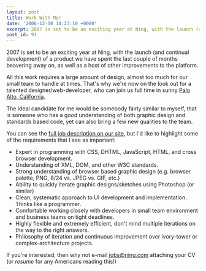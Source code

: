 ```yaml
---
layout: post
title: Work With Me!
date: '2006-12-10 14:23:10 +0000'
excerpt: 2007 is set to be an exciting year at Ning, with the launch (and continual development) of a product we have spent the last couple of months beavering away on, as well as a host of other improvements to the platform.
post_id: 91
---
```

2007 is set to be an exciting year at Ning, with the launch (and continual development) of a product we have spent the last couple of months beavering away on, as well as a host of other improvements to the platform.

All this work requires a large amount of design, almost too much for our small team to handle at times.  That's why we're now on the look out for a talented designer/web-developer, who can join us full time in sunny [Palo Alto, California][1].

The ideal candidate for me would be somebody fairly similar to myself, that is someone who has a good understanding of both graphic design and standards based code, yet can also bring a few new qualities to the team.

You can see the [full job description on our site][2], but I'd like to highlight some of the requirements that I see as important:

* Expert in programming with CSS, DHTML, JavaScript, HTML, and cross browser development.
* Understanding of XML, DOM, and other W3C standards.
* Strong understanding of browser based graphic design (e.g. browser palette, PNG, 8/24 vs. JPEG vs. GIF, etc.)
* Ability to quickly iterate graphic designs/sketches using Photoshop (or similar)
* Clean, systematic approach to UI development and implementation. Thinks like a programmer.
* Comfortable working closely with developers in small team environment and business teams on tight deadlines.
* Highly flexible and extremely efficient, don't mind multiple iterations on the way to the right answers.
* Philosophy of iteration and continuous improvement over ivory-tower or complex-architecture projects.

If you're interested, then why not e-mail <jobs@ning.com> attaching your CV (or *resume* for any Americans reading this!)

[1]: http://en.wikipedia.org/wiki/Palo_Alto%2C_California.
[2]: http://jobs.ning.com/group.php?FAQGroup:title=Product+Management+%26+Design+#faq-2416020